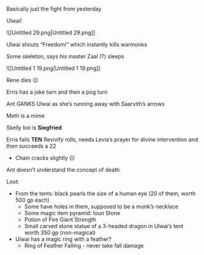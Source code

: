 Basically just the fight from yesterday

Ulwai!

![[Untitled 29.png|Untitled 29.png]]

Ulwai shouts “Freedom!” which instantly kills warmonks

Some skeleton, says his master Zaal (?) sleeps

![[Untitled 1 19.png|Untitled 1 19.png]]

Rene dies ☹️

Erris has a joke turn and then a pog turn

Ant GANKS Ulwai as she’s running away with Saarvith’s arrows

Meth is a mime

Skelly boi is **Siegfried**

Erris fails **TEN** Revivify rolls, needs Levia’s prayer for divine intervention and then succeeds a 22

- Chain cracks slightly ☹️

Ant doesn’t understand the concept of death

Loot:

- From the tents: black pearls the size of a human eye (20 of them, worth 500 gp each)
    - Some have holes in them, supposed to be a monk’s necklace
    - Some magic item pyramid: Ioun Stone
    - Potion of Fire Giant Strength
    - Small carved stone statue of a 3-headed dragon in Ulwai’s tent worth 350 gp (non-magical)
- Ulwai has a magic ring with a feather?
    - Ring of Feather Falling - never take fall damage
